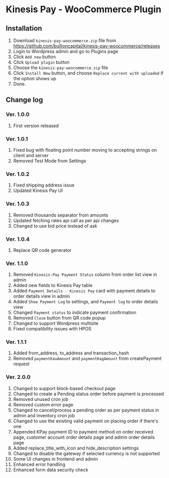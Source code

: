 # Kinesis Pay - WooCommerce Plugin

## Installation

1. Download `kinesis-pay-woocommerce.zip` file from https://github.com/bullioncapital/kinesis-pay-woocommerce/releases
2. Login to Wordpress admin and go to Plugins page
3. Click `Add new` button
4. Click `Upload plugin` button
5. Choose the `kinesis-pay-woocommerce.zip` file
6. Click `Install Now` button, and choose `Replace current with uploaded` if the option shows up
7. Done.

## Change log

### Ver. 1.0.0

1. First version released

### Ver. 1.0.1

1. Fixed bug with floating point number moving to accepting strings on client and server
2. Removed Test Mode from Settings

### Ver. 1.0.2

1. Fixed shipping address issue
2. Updated Kinesis Pay UI

### Ver. 1.0.3

1. Removed thousands separator from amounts
2. Updated fetching rates api call as per api changes
3. Changed to use bid price instead of ask

### Ver. 1.0.4

1. Replace QR code generator

### Ver. 1.1.0

1. Removed `Kinesis-Pay Payment Status` column from order list view in admin
2. Added new fields to Kinesis Pay table
3. Added `Payment Details - Kinesis Pay` card with payment details to order details view in admin
4. Added `Show Payment Log` to settings, and `Payment log` to order details view
5. Changed `Payment status` to indicate payment confirmation
6. Removed `Close` button from QR code popup
7. Changed to support Wordpress multisite
8. Fixed compatibility issues with HPOS

### Ver. 1.1.1

1. Added from_address, to_address and transaction_hash
2. Removed `paymentKauAmount` and `paymentKagAmount` from createPayment request

### Ver. 2.0.0

1. Changed to support block-based checkout page
2. Changed to create a Pending status order before payment is processed
3. Removed unused cron job
4. Removed custom error page
5. Changed to cancel/process a pending order as per payment status in admin and inventory cron job
6. Changed to use the existing valid payment on placing order if there's one
7. Appended KPay payment ID to payment method on order received page, customer account order details page and admin order details page
8. Added replace_title_with_icon and hide_description settings
9. Changed to disable the gateway if selected currency is not supported
10. Some UI changes in frontend and admin
11. Enhanced error handling
12. Enhanced form data security check
